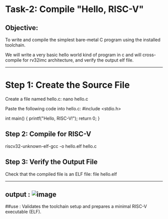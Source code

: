 # Task-2: Compile "Hello, RISC-V"

## Objective:
To write and compile the simplest bare-metal C program using the installed toolchain.

We will write a very basic hello world kind of program in c and will cross-compile for rv32imc architecture, and verify the output elf file.

---
# Step 1: Create the Source File

Create a file named hello.c:
nano hello.c

Paste the following code into hello.c:
#include <stdio.h>

int main()
{
    printf("Hello, RISC-V!");
    return 0;
}


## Step 2: Compile for RISC-V
riscv32-unknown-elf-gcc -o hello.elf hello.c

## Step 3: Verify the Output File
Check that the compiled file is an ELF file:
file hello.elf

---- 

## output : ![image](https://github.com/user-attachments/assets/5440739d-ac77-4f7e-914e-3849dd9679aa)

##use : Validates the toolchain setup and prepares a minimal RISC-V executable (ELF).






